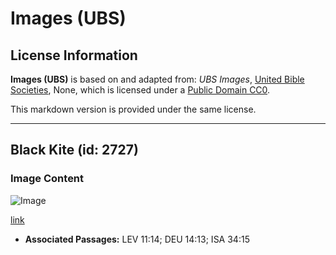 # Images (UBS)

## License Information

**Images (UBS)** is based on and adapted from: _UBS Images_, [United Bible Societies](https://unitedbiblesocieties.org/), None, which is licensed under a [Public Domain CC0](https://creativecommons.org/public-domain/cc0/).

This markdown version is provided under the same license.



--------------------------------

## Black Kite (id: 2727)

### Image Content

![Image](https://cdn.aquifer.bible/aquifer-content/resources/Media/WEB-0567_black_kite.jpg)

[link](https://cdn.aquifer.bible/aquifer-content/resources/Media/WEB-0567_black_kite.jpg)

* **Associated Passages:** LEV 11:14; DEU 14:13; ISA 34:15

